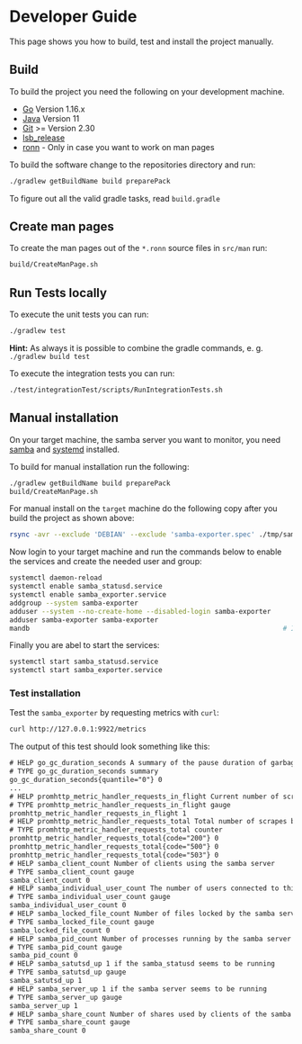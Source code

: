 # Developer Guide

This page shows you how to build, test and install the project manually.

## Build

To build the project you need the following on your development machine.

- [Go](https://golang.org/) Version 1.16.x
- [Java](https://java.com/) Version 11
- [Git](https://git-scm.com/) >= Version 2.30
- [lsb_release](https://refspecs.linuxfoundation.org/LSB_3.0.0/LSB-PDA/LSB-PDA/lsbrelease.html)
- [ronn](https://github.com/rtomayko/ronn) - Only in case you want to work on man pages

To build the software change to the repositories directory and run:

```sh
./gradlew getBuildName build preparePack
```

To figure out all the valid gradle tasks, read `build.gradle`

## Create man pages

To create the man pages out of the `*.ronn` source files in `src/man` run:

```sh
build/CreateManPage.sh 
```

## Run Tests locally

To execute the unit tests you can run:

```sh
./gradlew test
```

**Hint:** As always it is possible to combine the gradle commands, e. g. `./gradlew build test`

To execute the integration tests you can run:

```sh
./test/integrationTest/scripts/RunIntegrationTests.sh
```

## Manual installation

On your target machine, the samba server you want to monitor, you need [samba](https://www.samba.org/) and [systemd](https://www.freedesktop.org/wiki/Software/systemd/) installed.

To build for manual installation run the following:

```sh
./gradlew getBuildName build preparePack
build/CreateManPage.sh 
```

For manual install on the `target` machine do the following copy after you build the project as shown above:

```sh
rsync -avr --exclude 'DEBIAN' --exclude 'samba-exporter.spec' ./tmp/samba-exporter_<version>/* root@<target>:/  
```

Now login to your target machine and run the commands below to enable the services and create the needed user and group:

```sh
systemctl daemon-reload
systemctl enable samba_statusd.service
systemctl enable samba_exporter.service
addgroup --system samba-exporter
adduser --system --no-create-home --disabled-login samba-exporter
adduser samba-exporter samba-exporter
mandb                                                               # In case you created and copied the man pages as well
```

Finally you are abel to start the services:

```sh
systemctl start samba_statusd.service
systemctl start samba_exporter.service
```

### Test installation

Test the `samba_exporter` by requesting metrics with `curl`:

```sh
curl http://127.0.0.1:9922/metrics 
```

The output of this test should look something like this:

```txt
# HELP go_gc_duration_seconds A summary of the pause duration of garbage collection cycles.
# TYPE go_gc_duration_seconds summary
go_gc_duration_seconds{quantile="0"} 0
...
# HELP promhttp_metric_handler_requests_in_flight Current number of scrapes being served.
# TYPE promhttp_metric_handler_requests_in_flight gauge
promhttp_metric_handler_requests_in_flight 1
# HELP promhttp_metric_handler_requests_total Total number of scrapes by HTTP status code.
# TYPE promhttp_metric_handler_requests_total counter
promhttp_metric_handler_requests_total{code="200"} 0
promhttp_metric_handler_requests_total{code="500"} 0
promhttp_metric_handler_requests_total{code="503"} 0
# HELP samba_client_count Number of clients using the samba server
# TYPE samba_client_count gauge
samba_client_count 0
# HELP samba_individual_user_count The number of users connected to this samba server
# TYPE samba_individual_user_count gauge
samba_individual_user_count 0
# HELP samba_locked_file_count Number of files locked by the samba server
# TYPE samba_locked_file_count gauge
samba_locked_file_count 0
# HELP samba_pid_count Number of processes running by the samba server
# TYPE samba_pid_count gauge
samba_pid_count 0
# HELP samba_satutsd_up 1 if the samba_statusd seems to be running
# TYPE samba_satutsd_up gauge
samba_satutsd_up 1
# HELP samba_server_up 1 if the samba server seems to be running
# TYPE samba_server_up gauge
samba_server_up 1
# HELP samba_share_count Number of shares used by clients of the samba server
# TYPE samba_share_count gauge
samba_share_count 0
```
